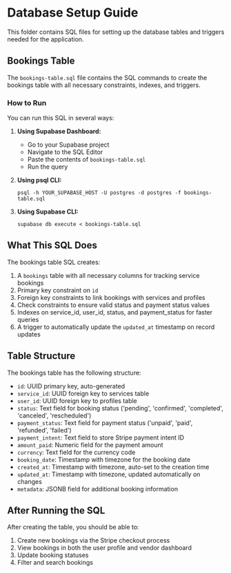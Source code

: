 # Database Setup Guide

This folder contains SQL files for setting up the database tables and triggers needed for the application.

## Bookings Table

The `bookings-table.sql` file contains the SQL commands to create the bookings table with all necessary constraints, indexes, and triggers.

### How to Run

You can run this SQL in several ways:

1. **Using Supabase Dashboard:**
   - Go to your Supabase project
   - Navigate to the SQL Editor
   - Paste the contents of `bookings-table.sql` 
   - Run the query

2. **Using psql CLI:**
   ```
   psql -h YOUR_SUPABASE_HOST -U postgres -d postgres -f bookings-table.sql
   ```

3. **Using Supabase CLI:**
   ```
   supabase db execute < bookings-table.sql
   ```

## What This SQL Does

The bookings table SQL creates:

1. A `bookings` table with all necessary columns for tracking service bookings
2. Primary key constraint on `id`
3. Foreign key constraints to link bookings with services and profiles
4. Check constraints to ensure valid status and payment status values
5. Indexes on service_id, user_id, status, and payment_status for faster queries
6. A trigger to automatically update the `updated_at` timestamp on record updates

## Table Structure

The bookings table has the following structure:

- `id`: UUID primary key, auto-generated
- `service_id`: UUID foreign key to services table
- `user_id`: UUID foreign key to profiles table
- `status`: Text field for booking status ('pending', 'confirmed', 'completed', 'canceled', 'rescheduled')
- `payment_status`: Text field for payment status ('unpaid', 'paid', 'refunded', 'failed')
- `payment_intent`: Text field to store Stripe payment intent ID
- `amount_paid`: Numeric field for the payment amount
- `currency`: Text field for the currency code
- `booking_date`: Timestamp with timezone for the booking date
- `created_at`: Timestamp with timezone, auto-set to the creation time
- `updated_at`: Timestamp with timezone, updated automatically on changes
- `metadata`: JSONB field for additional booking information

## After Running the SQL

After creating the table, you should be able to:

1. Create new bookings via the Stripe checkout process
2. View bookings in both the user profile and vendor dashboard
3. Update booking statuses
4. Filter and search bookings 